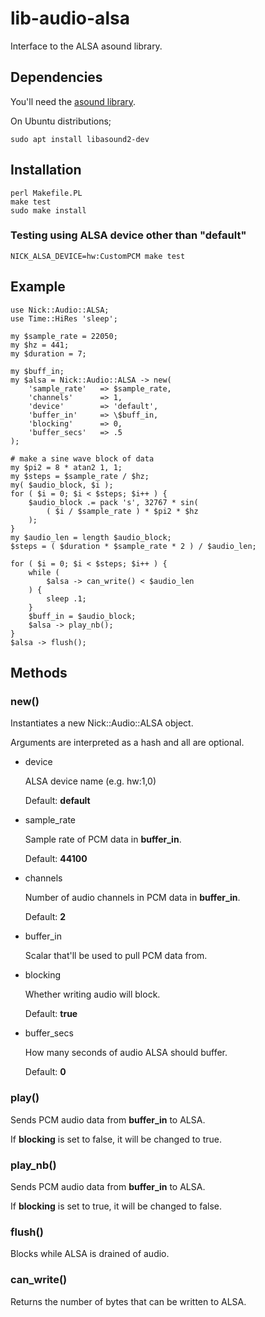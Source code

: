 # lib-audio-alsa

Interface to the ALSA asound library.

## Dependencies

You'll need the [asound library](http://www.alsa-project.org/).

On Ubuntu distributions;

    sudo apt install libasound2-dev

## Installation

    perl Makefile.PL
    make test
    sudo make install

### Testing using ALSA device other than "default"

    NICK_ALSA_DEVICE=hw:CustomPCM make test

## Example

    use Nick::Audio::ALSA;
    use Time::HiRes 'sleep';

    my $sample_rate = 22050;
    my $hz = 441;
    my $duration = 7;

    my $buff_in;
    my $alsa = Nick::Audio::ALSA -> new(
        'sample_rate'   => $sample_rate,
        'channels'      => 1,
        'device'        => 'default',
        'buffer_in'     => \$buff_in,
        'blocking'      => 0,
        'buffer_secs'   => .5
    );

    # make a sine wave block of data
    my $pi2 = 8 * atan2 1, 1;
    my $steps = $sample_rate / $hz;
    my( $audio_block, $i );
    for ( $i = 0; $i < $steps; $i++ ) {
        $audio_block .= pack 's', 32767 * sin(
            ( $i / $sample_rate ) * $pi2 * $hz
        );
    }
    my $audio_len = length $audio_block;
    $steps = ( $duration * $sample_rate * 2 ) / $audio_len;

    for ( $i = 0; $i < $steps; $i++ ) {
        while (
            $alsa -> can_write() < $audio_len
        ) {
            sleep .1;
        }
        $buff_in = $audio_block;
        $alsa -> play_nb();
    }
    $alsa -> flush();

## Methods

### new()

Instantiates a new Nick::Audio::ALSA object.

Arguments are interpreted as a hash and all are optional.

- device

    ALSA device name (e.g. hw:1,0)

    Default: **default**

- sample\_rate

    Sample rate of PCM data in **buffer\_in**.

    Default: **44100**

- channels

    Number of audio channels in PCM data in **buffer\_in**.

    Default: **2**

- buffer\_in

    Scalar that'll be used to pull PCM data from.

- blocking

    Whether writing audio will block.

    Default: **true**

- buffer\_secs

    How many seconds of audio ALSA should buffer.

    Default: **0**

### play()

Sends PCM audio data from **buffer\_in** to ALSA.

If **blocking** is set to false, it will be changed to true.

### play\_nb()

Sends PCM audio data from **buffer\_in** to ALSA.

If **blocking** is set to true, it will be changed to false.

### flush()

Blocks while ALSA is drained of audio.

### can\_write()

Returns the number of bytes that can be written to ALSA.
